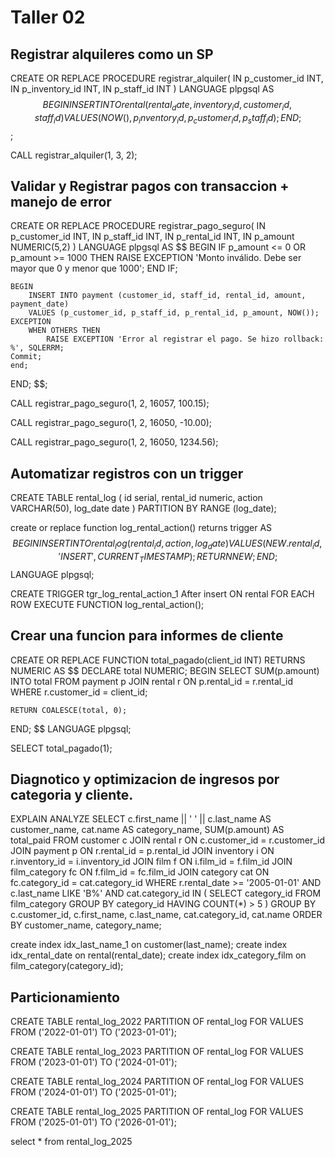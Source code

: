 # Taller 02
## Registrar alquileres como un SP
CREATE OR REPLACE PROCEDURE registrar_alquiler(
    IN p_customer_id INT,
    IN p_inventory_id INT,
    IN p_staff_id INT
)
LANGUAGE plpgsql
AS $$
BEGIN
    INSERT INTO rental (rental_date, inventory_id, customer_id, staff_id)
    VALUES (NOW(), p_inventory_id, p_customer_id, p_staff_id);
END;
$$;

CALL registrar_alquiler(1, 3, 2);

## Validar y Registrar pagos con transaccion + manejo de error 

CREATE OR REPLACE PROCEDURE registrar_pago_seguro(
    IN p_customer_id INT,
    IN p_staff_id INT,
    IN p_rental_id INT,
    IN p_amount NUMERIC(5,2)
)
LANGUAGE plpgsql
AS $$
BEGIN
    IF p_amount <= 0 OR p_amount >= 1000 THEN
        RAISE EXCEPTION 'Monto inválido. Debe ser mayor que 0 y menor que 1000';
    END IF;

    BEGIN 
        INSERT INTO payment (customer_id, staff_id, rental_id, amount, payment_date)
        VALUES (p_customer_id, p_staff_id, p_rental_id, p_amount, NOW());
    EXCEPTION
        WHEN OTHERS THEN
            RAISE EXCEPTION 'Error al registrar el pago. Se hizo rollback: %', SQLERRM;
    Commit;
	end;
END;
$$;

CALL registrar_pago_seguro(1, 2, 16057, 100.15);

CALL registrar_pago_seguro(1, 2, 16050, -10.00);

CALL registrar_pago_seguro(1, 2, 16050, 1234.56);

## Automatizar registros con un trigger

CREATE TABLE rental_log (
    id serial,
    rental_id numeric,
    action VARCHAR(50),
    log_date date
) PARTITION BY RANGE (log_date);

create or replace function log_rental_action() 
returns trigger AS $$
BEGIN
    INSERT INTO rental_log (rental_id, action, log_date)
    VALUES (NEW.rental_id, 'INSERT', CURRENT_TIMESTAMP);
    RETURN NEW;
END;
$$ LANGUAGE plpgsql;

CREATE TRIGGER tgr_log_rental_action_1
After insert ON rental
FOR EACH ROW
EXECUTE FUNCTION log_rental_action();

## Crear una funcion para informes de cliente 

CREATE OR REPLACE FUNCTION total_pagado(client_id INT)
RETURNS NUMERIC AS $$
DECLARE
    total NUMERIC;
BEGIN
    SELECT SUM(p.amount)
    INTO total
    FROM payment p
    JOIN rental r ON p.rental_id = r.rental_id
    WHERE r.customer_id = client_id;

    RETURN COALESCE(total, 0);
END;
$$ LANGUAGE plpgsql;


SELECT total_pagado(1);

## Diagnotico y optimizacion de ingresos por categoria y cliente.

EXPLAIN ANALYZE
SELECT 
    c.first_name || ' ' || c.last_name AS customer_name,
    cat.name AS category_name,
    SUM(p.amount) AS total_paid
FROM 
    customer c
    JOIN rental r ON c.customer_id = r.customer_id
    JOIN payment p ON r.rental_id = p.rental_id
    JOIN inventory i ON r.inventory_id = i.inventory_id
    JOIN film f ON i.film_id = f.film_id
    JOIN film_category fc ON f.film_id = fc.film_id
    JOIN category cat ON fc.category_id = cat.category_id
WHERE 
    r.rental_date >= '2005-01-01'
    AND c.last_name LIKE 'B%'
    AND cat.category_id IN (
        SELECT category_id 
        FROM film_category 
        GROUP BY category_id 
        HAVING COUNT(*) > 5
    )
GROUP BY 
    c.customer_id, c.first_name, c.last_name, cat.category_id, cat.name
ORDER BY 
    customer_name, category_name;
   
create index idx_last_name_1 on customer(last_name);
create index idx_rental_date on  rental(rental_date);
create index idx_category_film on film_category(category_id);

## Particionamiento 

CREATE TABLE rental_log_2022 PARTITION OF rental_log
FOR VALUES FROM ('2022-01-01') TO ('2023-01-01');

CREATE TABLE rental_log_2023 PARTITION OF rental_log
FOR VALUES FROM ('2023-01-01') TO ('2024-01-01');

CREATE TABLE rental_log_2024 PARTITION OF rental_log
FOR VALUES FROM ('2024-01-01') TO ('2025-01-01');

CREATE TABLE rental_log_2025 PARTITION OF rental_log
FOR VALUES FROM ('2025-01-01') TO ('2026-01-01');

select *
from rental_log_2025